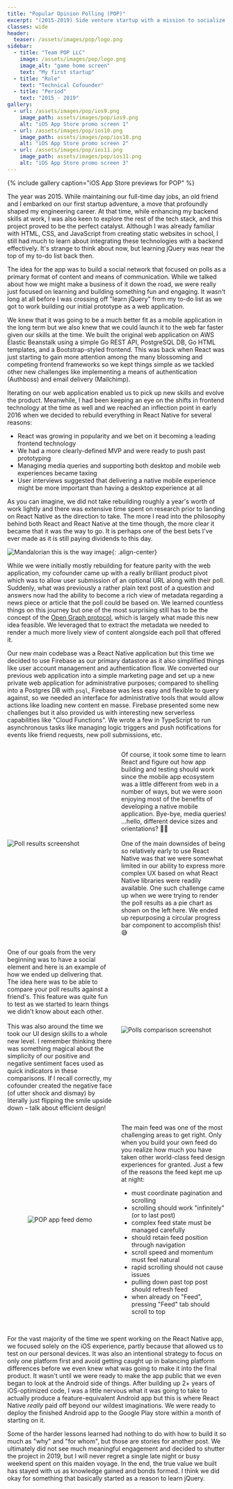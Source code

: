 ```yaml
---
title: "Popular Opinion Polling (POP)"
excerpt: "(2015-2019) Side venture startup with a mission to socialize polls as a way for people to learn more about their friends and popular opinion"
classes: wide
header:
  teaser: /assets/images/pop/logo.png
sidebar:
  - title: "Team POP LLC"
    image: /assets/images/pop/logo.png
    image_alt: "game home screen"
    text: "My first startup"
  - title: "Role"
    text: "Technical Cofounder"
  - title: "Period"
    text: "2015 - 2019"
gallery:
  - url: /assets/images/pop/ios9.png
    image_path: assets/images/pop/ios9.png
    alt: "iOS App Store promo screen 1"
  - url: /assets/images/pop/ios10.png
    image_path: assets/images/pop/ios10.png
    alt: "iOS App Store promo screen 2"
  - url: /assets/images/pop/ios11.png
    image_path: assets/images/pop/ios11.png
    alt: "iOS App Store promo screen 3"
---
```


{% include gallery caption="iOS App Store previews for POP" %}

The year was 2015. While maintaining our full-time day jobs, an old friend and I embarked on our
first startup adventure, a move that profoundly shaped my engineering career. At that time, while
enhancing my backend skills at work, I was also keen to explore the rest of the tech stack, and this
project proved to be the perfect catalyst. Although I was already familiar with HTML, CSS, and
JavaScript from creating static websites in school, I still had much to learn about integrating
these technologies with a backend effectively. It's strange to think about now, but learning jQuery
was near the top of my to-do list back then.

The idea for the app was to build a social network that focused on polls as a primary format of
content and means of communication. While we talked about how we might make a business of it down
the road, we were really just focused on learning and building something fun and engaging. It wasn't
long at all before I was crossing off "learn jQuery" from my to-do list as we got to work building
our initial prototype as a web application.

We knew that it was going to be a much better fit as a mobile application in the long term but we
also knew that we could launch it to the web far faster given our skills at the time. We built the
original web application on AWS Elastic Beanstalk using a simple Go REST API, PostgreSQL DB, Go HTML
templates, and a Bootstrap-styled frontend. This was back when React was just starting to gain more
attention among the many blossoming and competing frontend frameworks so we kept things simple as we
tackled other new challenges like implementing a means of authentication (Authboss) and email
delivery (Mailchimp).

Iterating on our web application enabled us to pick up new skills and evolve the product. Meanwhile,
I had been keeping an eye on the shifts in frontend technology at the time as well and we reached an
inflection point in early 2016 when we decided to rebuild everything in React Native for several
reasons:
- React was growing in popularity and we bet on it becoming a leading frontend technology
- We had a more clearly-defined MVP and were ready to push past prototyping
- Managing media queries and supporting both desktop and mobile web experiences became taxing
- User interviews suggested that delivering a native mobile experience might be more important than
  having a desktop experience at all

As you can imagine, we did not take rebuilding roughly a year's worth of work lightly and there was
extensive time spent on research prior to landing on React Native as the direction to take. The more
I read into the philosophy behind both React and React Native at the time though, the more clear it
became that it was the way to go. It is perhaps one of the best bets I've ever made as it is still
paying dividends to this day.

![Mandalorian this is the way image](/assets/images/pop/way.jpg){: .align-center}

While we were initially mostly rebuilding for feature parity with the web application, my cofounder
came up with a really brilliant product pivot which was to allow user submission of an optional
URL along with their poll. Suddenly, what was previously a rather plain text post of a question and
answers now had the ability to become a rich view of metadata regarding a news piece or article that
the poll could be based on. We learned countless things on this journey but one of the most
surprising still has to be the concept of the <a href="https://ogp.me/" target="_blank">Open Graph
protocol</a>, which is largely what made this new idea feasible. We leveraged that to extract the
metadata we needed to render a much more lively view of content alongside each poll that offered it.

Our new main codebase was a React Native application but this time we decided to use Firebase as our
primary datastore as it also simplified things like user account management and authentication flow.
We converted our previous web application into a simple marketing page and set up a new private web
application for administrative purposes; compared to shelling into a Postgres DB with `psql`,
Firebase was less easy and flexible to query against, so we needed an interface for administrative
tools that would allow actions like loading new content en masse. Firebase presented some new
challenges but it also provided us with interesting new serverless capabilities like "Cloud
Functions". We wrote a few in TypeScript to run asynchronous tasks like managing logic triggers and
push notifications for events like friend requests, new poll submissions, etc.

<div style="display: flex; align-items: center;">
  <div style="flex: 2; padding-right: 20px;">
    <img src="/assets/images/pop/ios12.png" alt="Poll results screenshot" style="max-width: 100%;">
  </div>
  <div style="flex: 2;">
    <p>
      Of course, it took some time to learn React and figure out how app building and testing should work
      since the mobile app ecosystem was a little different from web in a number of ways, but we were
      soon enjoying most of the benefits of developing a native mobile application. Bye-bye,
      media queries! ...hello, different device sizes and orientations? 😵‍💫
      <br/><br/>
      One of the main downsides of being so relatively early to use React Native was that we were somewhat
      limited in our ability to express more complex UX based on what React Native libraries were readily
      available. One such challenge came up when we were trying to render the poll results as a pie chart
      as shown on the left here. We ended up repurposing a circular progress bar component to accomplish this! 😅
    </p>
  </div>
</div>

<div style="display: flex; align-items: center;">
  <div style="flex: 2;">
    <p>
      One of our goals from the very beginning was to have a social element and here is an example
      of how we ended up delivering that. The idea here was to be able to compare your poll results against
      a friend's. This feature was quite fun to test as we started to learn things we didn't know about
      each other.
      <br/><br/>
      This was also around the time we took our UI design skills to a whole new level. I remember thinking there was something magical about the simplicity of our positive and negative sentiment faces used as quick indicators in these comparisons. If I recall correctly, my cofounder created the negative face (of utter shock and dismay) by literally just flipping the smile upside down – talk about efficient design!
    </p>
  </div>
  <div style="flex: 2; padding-left: 20px;">
    <img src="/assets/images/pop/ios13.png" alt="Polls comparison screenshot" style="max-width: 100%;">
  </div>
</div>

<div style="display: flex; align-items: center;">
  <div style="flex: 2; padding-right: 20px; display: flex; justify-content: center;">
    <img src="/assets/images/pop/demo.gif" alt="POP app feed demo" style="max-width: 100%;">
  </div>
  <div style="flex: 2;">
    <p>
      The main feed was one of the most challenging areas to get right. Only when you build your own
      feed do you realize how much you have taken other world-class feed design experiences for granted. Just a few of the reasons the feed kept me up at night:
    </p>
    <ul>
      <li>must coordinate pagination and scrolling</li>
      <li>scrolling should work "infinitely" (or to last post)</li>
      <li>complex feed state must be managed carefully</li>
      <li>should retain feed position through navigation</li>
      <li>scroll speed and momentum must feel natural</li>
      <li>rapid scrolling should not cause issues</li>
      <li>pulling down past top post should refresh feed</li>
      <li>when already on "Feed", pressing "Feed" tab should scroll to top</li>
    </ul>
  </div>
</div>
<br/>

For the vast majority of the time we spent working on the React Native app, we focused solely on the
iOS experience, partly because that allowed us to test on our personal devices. It was also an
intentional strategy to focus on only one platform first and avoid getting caught up in balancing
platform differences before we even knew what was going to make it into the final product. It wasn't
until we were ready to make the app public that we even began to look at the Android side of things.
After building up 2+ years of iOS-optimized code, I was a little nervous what it was going to take
to actually produce a feature-equivalent Android app but this is where React Native *really* paid
off beyond our wildest imaginations. We were ready to deploy the finished Android app to the Google
Play store within a month of starting on it.

Some of the harder lessons learned had nothing to do with how to build it so much as "why" and "for
whom", but those are stories for another post. We ultimately did not see much meaningful engagement
and decided to shutter the project in 2019, but I will never regret a single late night or busy
weekend spent on this maiden voyage. In the end, the true value we built has stayed with us as
knowledge gained and bonds formed. I think we did okay for something that basically started as a
reason to learn jQuery.